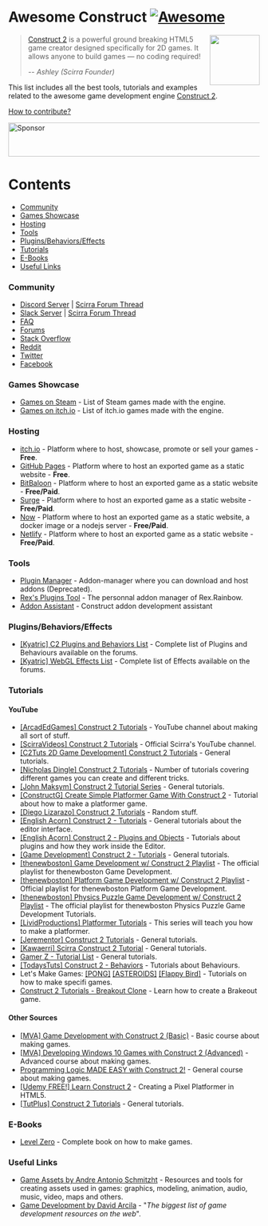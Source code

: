 # Awesome Construct [![Awesome](https://cdn.rawgit.com/sindresorhus/awesome/d7305f38d29fed78fa85652e3a63e154dd8e8829/media/badge.svg)](https://github.com/sindresorhus/awesome)

[<img src="https://www.scirra.com/images/construct2.png" align="right" width="100">](https://www.scirra.com/)

> [Construct 2](https://www.scirra.com/construct2) is a powerful ground breaking HTML5 game creator designed specifically for 2D games. It allows anyone to build games — no coding required!
>
> -- <cite>Ashley (Scirra Founder)</cite>

This list includes all the best tools, tutorials and examples related to the awesome game development engine [Construct 2](https://www.scirra.com/construct2).

[How to contribute?](https://github.com/armaldio/awesome-construct/blob/master/contributing.md)

<a target='_blank' rel='nofollow' href='https://app.codesponsor.io/link/xUwNPd323FogQwpUUpKNVYuT/armaldio/awesome-construct'>
  <img alt='Sponsor' width='888' height='68' src='https://app.codesponsor.io/embed/xUwNPd323FogQwpUUpKNVYuT/armaldio/awesome-construct.svg' />
</a>

# Contents

- [Community](#community)
- [Games Showcase](#games-showcase)
- [Hosting](#hosting)
- [Tools](#tools)
- [Plugins/Behaviors/Effects](#pluginsbehaviorseffects)
- [Tutorials](#tutorials)
- [E-Books](#e-books)
- [Useful Links](#useful-links)

### Community
* [Discord Server](https://discord.gg/8RJBHbX) | [Scirra Forum Thread](https://www.scirra.com/forum/there-is-a-construct-2-discord-server-chat-app-join-us_t181854)
* [Slack Server](https://scirra.slack.com) | [Scirra Forum Thread](https://www.scirra.com/forum/live-span-class-posthilit-chat-span-for-scirra-com_p1003130?#p1003130)
* [FAQ](https://www.scirra.com/forum/viewtopic.php?t=63692&start=0)
* [Forums](https://www.scirra.com/forum)
* [Stack Overflow](http://stackoverflow.com/questions/tagged/construct-2)
* [Reddit](https://www.reddit.com/r/construct/)
* [Twitter](https://twitter.com/constructteam)
* [Facebook](https://www.facebook.com/ConstructTeam/)

### Games Showcase
* [Games on Steam](http://steamcommunity.com/sharedfiles/filedetails/?id=103535227) - List of Steam games made with the engine.
* [Games on itch.io](https://itch.io/games/tag-construct-2) - List of itch.io games made with the engine.

### Hosting
* [itch.io](http://www.itch.io) - Platform where to host, showcase, promote or sell your games - **Free**.
* [GitHub Pages](http://pages.github.com) - Platform where to host an exported game as a static website - **Free**.
* [BitBaloon](https://www.bitballoon.com) - Platform where to host an exported game as a static website - **Free/Paid**.
* [Surge](https://surge.sh/) - Platform where to host an exported game as a static website - **Free/Paid**.
* [Now](https://zeit.co/now) - Platform where to host an exported game as a static website, a docker image or a nodejs server - **Free/Paid**.
* [Netlify](https://www.netlify.com/) - Platform where to host an exported game as a static website - **Free/Paid**.

### Tools
* [Plugin Manager](https://armaldio.itch.io/construct-2-plugin-manager) - Addon-manager where you can download and host addons (Deprecated).
* [Rex's Plugins Tool](https://rexrainbow.github.io/C2RexDoc/c2rexplugins.weebly.com/index.html) - The personnal addon manager of Rex.Rainbow.
* [Addon Assistant](https://github.com/armaldio/c2-addon-assistant) - Construct addon development assistant

### Plugins/Behaviors/Effects
* [[Kyatric] C2 Plugins and Behaviors List](https://www.scirra.com/forum/viewtopic.php?t=65170&start=0) - Complete list of Plugins and Behaviours available on the forums.
* [[Kyatric] WebGL Effects List](https://www.scirra.com/forum/viewtopic.php?t=74374&start=0) - Complete list of Effects available on the forums.

### Tutorials
#### YouTube

* [[ArcadEdGames] Construct 2 Tutorials](https://www.youtube.com/playlist?list=PLmyh0_jcCzcoPTgHkm4CJSw_sdK5lPSb_) - YouTube channel about making all sort of stuff.
* [[ScirraVideos] Construct 2 Tutorials](https://www.youtube.com/user/ScirraVideos/playlists) - Official Scirra's YouTube channel.
* [[C2Tuts 2D Game Development] Construct 2 Tutorials](https://www.youtube.com/playlist?list=PLGdBDrsyOPm9XGiq1w_8DvbEQbHmkn7fx) - General tutorials.
* [[Nicholas Dingle] Construct 2 Tutorials](https://www.youtube.com/playlist?list=PLsJBMeqEdtggBJBiuX8bnF10ewHjdE20e) - Number of tutorials covering different games you can create and different tricks.
* [[John Maksym] Construct 2 Tutorial Series](https://www.youtube.com/playlist?list=PLq6aUvz66jtfnuyOKnPXO5dZly6CB8naA)  - General tutorials.
* [[ConstructG] Create Simple Platformer Game With Construct 2](https://www.youtube.com/playlist?list=PLxwakQrJudt_NQlMp6oVuBdB-WIDKgoQ3) - Tutorial about how to make a platformer game.
* [[Diego Lizarazo] Construct 2 Tutorials](https://www.youtube.com/user/kanedarkon/videos?view=0&flow=grid&sort=da) - Random stuff.
* [[English Acorn] Construct 2 - Tutorials](https://www.youtube.com/playlist?list=PLusL6SZZRaWr4zqm6GrQHmOuShwtypRJ5) - General tutorials about the editor interface.
* [[English Acorn] Construct 2 - Plugins and Objects](https://www.youtube.com/playlist?list=PLusL6SZZRaWqP6UmVPs9Ml8BRo2t-wvnT) - Tutorials about plugins and how they work inside the Editor.
* [[Game Development] Construct 2 - Tutorials](https://www.youtube.com/channel/UCCR955dujboBxEN2VJlZwJw/playlists) - General tutorials.
* [[thenewboston] Game Development w/ Construct 2 Playlist](https://www.youtube.com/playlist?list=PL6gx4Cwl9DGAfHxsK6bji7trLS-N0nKF-) - The official playlist for thenewboston Game Development.
* [[thenewboston] Platform Game Development w/ Construct 2 Playlist](https://www.youtube.com/playlist?list=PL6gx4Cwl9DGAp287UuTE0-K7Ty-b8rGAX) - Official playlist for thenewboston Platform Game Development.
* [[thenewboston] Physics Puzzle Game Development w/ Construct 2 Playlist](https://www.youtube.com/playlist?list=PL6gx4Cwl9DGDexNbWi0uPBP6buduUZO3Q) - The official playlist for thenewboston Physics Puzzle Game Development Tutorials.
* [[LividProductions] Platformer Tutorials](https://www.youtube.com/playlist?list=PLz66pfeeD4TcPN9kO7JlqiITpgi_WWgn7) - This series will teach you how to make a platformer.
* [[Jerementor] Construct 2 Tutorials](https://www.youtube.com/channel/UCQkYeiHm9URZsa7nugUg1lw/playlists) - General tutorials.
* [[Kawaerri] Scirra Construct 2 Tutorial](https://www.youtube.com/playlist?list=PLdn9X5UVD8H1dEcWVjYU9E5fbpPGjZnQv) - General tutorials.
* [Gamer Z - Tutorial List](https://www.youtube.com/channel/UCXIcG5r9W_Iw6dui35g9oLQ/playlists) - General tutorials.
* [[TodaysTuts] Construct 2 - Behaviors](https://www.youtube.com/playlist?list=PLO3K3VFvlU6B1InGyrx7Iz7w_MDizWlXK) - Tutorials about Behaviours.
* Let's Make Games: [[PONG]](https://www.youtube.com/watch?v=cvItNHEMB80) [[ASTEROIDS]](https://www.youtube.com/watch?v=nYULTk2BpKY) [[Flappy Bird]](https://www.youtube.com/watch?v=eBccn1qMB_U) - Tutorials on how to make specifi games.
* [Construct 2 Tutorials - Breakout Clone](https://www.youtube.com/playlist?list=PL59F92017DA9887DB) - Learn how to create a Brakeout game.

#### Other Sources

* [[MVA] Game Development with Construct 2 (Basic)](https://mva.microsoft.com/en-US/training-courses/game-development-with-construct-2-8355) - Basic course about making games.
* [[MVA] Developing Windows 10 Games with Construct 2 (Advanced)](https://mva.microsoft.com/en-US/training-courses/developing-windows-10-games-with-construct-2-16335) - Advanced course about making games.
* [Programming Logic MADE EASY with Construct 2!](https://www.jerementor.com/programming-logic-made-easy-with-construct-2.html) - General course about making games.
* [[Udemy FREE!] Learn Construct 2](https://www.udemy.com/learn-construct-2-creating-a-pixel-platformer-in-html5/) - Creating a Pixel Platformer in HTML5.
* [[TutPlus] Construct 2 Tutorials](https://gamedevelopment.tutsplus.com/categories/construct-2) - General tutorials.

### E-Books
* [Level Zero](https://www.scirra.com/blog/172/level-zero-free-construct-2-book) - Complete book on how to make games.

### Useful Links
* [Game Assets by Andre Antonio Schmitzht](https://game-assets.zeef.com/andre.antonio.schmitz) - Resources and tools for creating assets used in games: graphics, modeling, animation, audio, music, video, maps and others.
* [Game Development by David Arcila](https://game-development.zeef.com/david.arcila) - "*The biggest list of game development resources on the web*".








